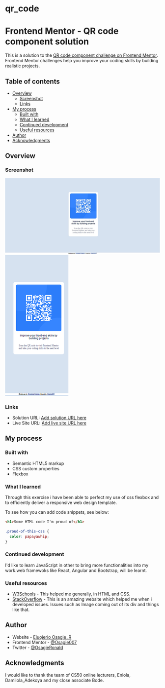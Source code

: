 # qr_code
# Frontend Mentor - QR code component solution

This is a solution to the [QR code component challenge on Frontend Mentor](https://www.frontendmentor.io/challenges/qr-code-component-iux_sIO_H). Frontend Mentor challenges help you improve your coding skills by building realistic projects. 

## Table of contents

- [Overview](#overview)
  - [Screenshot](#screenshot)
  - [Links](#links)
- [My process](#my-process)
  - [Built with](#built-with)
  - [What I learned](#what-i-learned)
  - [Continued development](#continued-development)
  - [Useful resources](#useful-resources)
- [Author](#author)
- [Acknowledgments](#acknowledgments)

## Overview

### Screenshot

![](images/screenshot.png) ![](images/mobile-screenshot.png)

### Links

- Solution URL: [Add solution URL here](https://github.com/Osagie007/qr_code)
- Live Site URL: [Add live site URL here](https://osagie007.github.io/qr_code/)

## My process

### Built with

- Semantic HTML5 markup
- CSS custom properties
- Flexbox


### What I learned

Through this exercise i have been able to perfect my use of css flexbox and to efficiently deliver a responsive web design template.

To see how you can add code snippets, see below:

```html
<h1>Some HTML code I'm proud of</h1>
```
```css
.proud-of-this-css {
  color: papayawhip;
}
```

### Continued development

I'd like to learn JavaScript in other to bring more functionalities into my work.web framewoks like React, Angular and Bootstrap, will be learnt.

### Useful resources

- [W3Schools](https://www.w3schools.com) - This helped me generally, in HTML and CSS.
- [StackOverflow](https://www.stackoverflow.com) - This is an amazing website which helped me when i developed issues. Issues such as Image coming out of its div and things like that.

## Author

- Website - [Eluojerio Osagie .R](https://www.your-site.com)
- Frontend Mentor - [@Osagie007](https://www.frontendmentor.io/profile/Osagie007)
- Twitter - [@OsagieRonald](https://www.twitter.com/OsagieRonald)

## Acknowledgments

I would like to thank the team of CS50 online lecturers, Eniola, Damilola_Adekoya and my close associate Bode.


